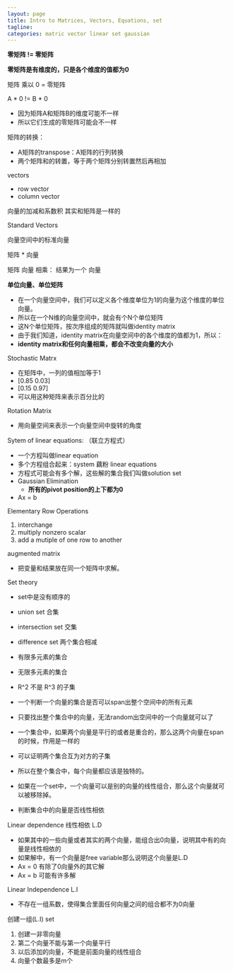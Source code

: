 ```yaml
---
layout: page
title: Intro to Matrices, Vectors, Equations, set
tagline:
categories: matric vector linear set gaussian
---
```




**零矩阵 != 零矩阵**

**零矩阵是有维度的，只是各个维度的值都为0**

矩阵 乘以 0 =  零矩阵

A * 0 != B * 0

- 因为矩阵A和矩阵B的维度可能不一样
- 所以它们生成的零矩阵可能会不一样

矩阵的转换：

- A矩阵的transpose：A矩阵的行列转换
- 两个矩阵和的转置，等于两个矩阵分别转置然后再相加

vectors

- row vector
- column vector

向量的加减和系数积 其实和矩阵是一样的

Standard Vectors

向量空间中的标准向量

矩阵 * 向量

矩阵 向量 相乘： 结果为一个 向量

**单位向量、单位矩阵**

- 在一个向量空间中，我们可以定义各个维度单位为1的向量为这个维度的单位向量。
- 所以在一个N维的向量空间中，就会有个N个单位矩阵
- 这N个单位矩阵，按次序组成的矩阵就叫做identity matrix
- 由于我们知道，identity matrix在向量空间中的各个维度的值都为1，所以：
- **identity matrix和任何向量相乘，都会不改变向量的大小**

Stochastic Matrx

- 在矩阵中，一列的值相加等于1
- [0.85 0.03]
- [0.15 0.97]
- 可以用这种矩阵来表示百分比的

Rotation Matrix

- 用向量空间来表示一个向量空间中旋转的角度

Sytem of linear equations: （联立方程式）

- 一个方程叫做linear equation
- 多个方程组合起来：system 藕粉 linear equations
- 方程式可能会有多个解，这些解的集合我们叫做solution set
- Gaussian Elimination
    + **所有的pivot position的上下都为0**
- Ax = b

Elementary Row Operations

1. interchange
2. multiply nonzero scalar
3. add a mutiple of one row to another

augmented matrix

- 把变量和结果放在同一个矩阵中求解。

Set theory

- set中是没有顺序的
- union set 合集
- intersection set 交集
- difference set 两个集合相减

- 有限多元素的集合
- 无限多元素的集合

- R^2 不是 R^3 的子集

- 一个判断一个向量的集合是否可以span出整个空间中的所有元素
- 只要找出整个集合中的向量，无法random出空间中的一个向量就可以了
- 一个集合中，如果两个向量是平行的或者是重合的，那么这两个向量在span的时候，作用是一样的
- 可以证明两个集合互为对方的子集
- 所以在整个集合中，每个向量都应该是独特的。
- 如果在一个set中，一个向量可以是别的向量的线性组合，那么这个向量就可以被移除掉。
- 判断集合中的向量是否线性相依

Linear dependence 线性相依 L.D

- 如果其中的一些向量或者其实的两个向量，能组合出0向量，说明其中有的向量是线性相依的
- 如果解中，有一个向量是free variable那么说明这个向量是L.D
- Ax = 0 有除了0向量外的其它解
- Ax = b 可能有许多解

Linear Independence L.I

- 不存在一组系数，使得集合里面任何向量之间的组合都不为0向量

创建一组(L.I) set

1. 创建一非零向量
2. 第二个向量不能与第一个向量平行
3. 以后添加的向量，不能是前面向量的线性组合
4. 向量个数最多是m个


